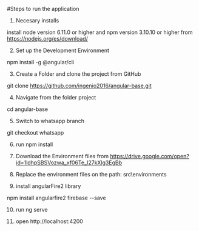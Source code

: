 
#Steps to run the application

1. Necesary installs

  install node version 6.11.0 or higher and npm version 3.10.10 or higher from https://nodejs.org/es/download/

2. Set up the Development Environment

  npm install -g @angular/cli

3. Create a Folder and clone the project from GitHub

  git clone https://github.com/ingenio2016/angular-base.git

4. Navigate from the folder project

  cd angular-base

5. Switch to whatsapp branch

  git checkout whatsapp

6. run npm install

7. Download the Environment files from https://drive.google.com/open?id=1ldhpSBSVozwa_xf06Te_l27kXlg3EgBb

8. Replace the environment files on the path: src\environments

9. install angularFire2 library

npm install angularfire2 firebase --save

10. run ng serve

11. open http://localhost:4200
